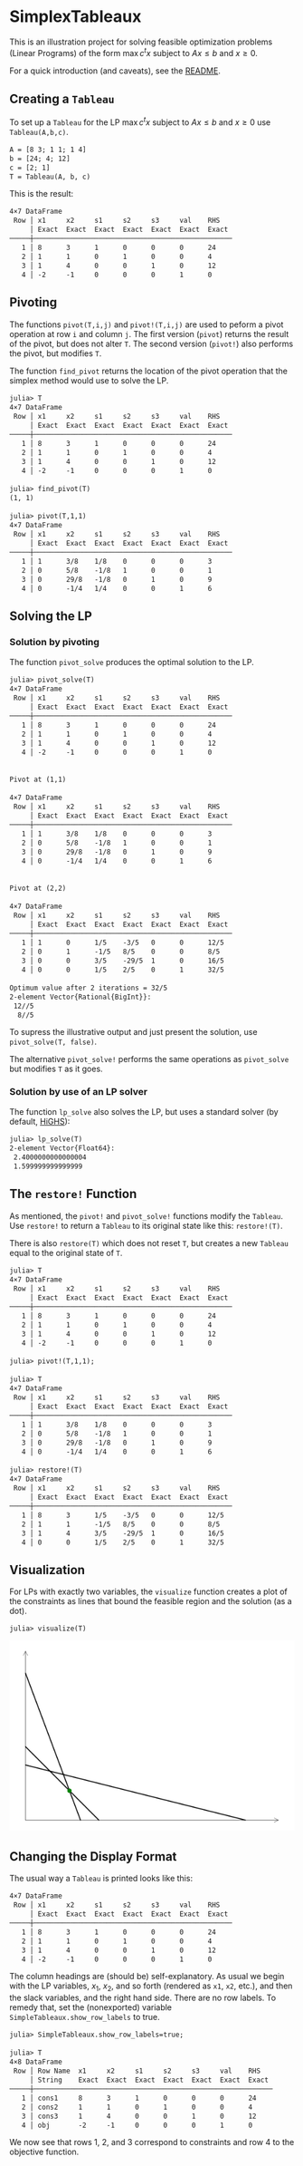 # SimplexTableaux

This is an illustration project for solving 
feasible optimization problems (Linear Programs) of the form 
$\max c^t x$ subject to $Ax ≤ b$ and $x \ge 0$.

For a quick introduction (and caveats), see the 
[README](https://github.com/scheinerman/SimpleTableaux.jl/blob/main/README.md).

## Creating a `Tableau`

To set up a `Tableau` for the LP $\max c^t x$ subject to $Ax ≤ b$ and $x \ge 0$ use `Tableau(A,b,c)`. 

```
A = [8 3; 1 1; 1 4]
b = [24; 4; 12]
c = [2; 1]
T = Tableau(A, b, c)
```
This is the result:
```
4×7 DataFrame
 Row │ x1     x2     s1     s2     s3     val    RHS   
     │ Exact  Exact  Exact  Exact  Exact  Exact  Exact 
─────┼─────────────────────────────────────────────────
   1 │ 8      3      1      0      0      0      24
   2 │ 1      1      0      1      0      0      4
   3 │ 1      4      0      0      1      0      12
   4 │ -2     -1     0      0      0      1      0
```

## Pivoting

The functions `pivot(T,i,j)` and `pivot!(T,i,j)` are used to peform a pivot operation at row `i` and column `j`. 
The first version (`pivot`) returns the result of the pivot, but does not alter `T`. 
The second version (`pivot!`) also performs the pivot, but modifies `T`.

The function `find_pivot` returns the location of the pivot operation that the simplex method would use to solve the LP.

```
julia> T
4×7 DataFrame
 Row │ x1     x2     s1     s2     s3     val    RHS   
     │ Exact  Exact  Exact  Exact  Exact  Exact  Exact 
─────┼─────────────────────────────────────────────────
   1 │ 8      3      1      0      0      0      24
   2 │ 1      1      0      1      0      0      4
   3 │ 1      4      0      0      1      0      12
   4 │ -2     -1     0      0      0      1      0

julia> find_pivot(T)
(1, 1)

julia> pivot(T,1,1)
4×7 DataFrame
 Row │ x1     x2     s1     s2     s3     val    RHS   
     │ Exact  Exact  Exact  Exact  Exact  Exact  Exact 
─────┼─────────────────────────────────────────────────
   1 │ 1      3/8    1/8    0      0      0      3
   2 │ 0      5/8    -1/8   1      0      0      1
   3 │ 0      29/8   -1/8   0      1      0      9
   4 │ 0      -1/4   1/4    0      0      1      6
```

## Solving the LP 

### Solution by pivoting

The function `pivot_solve` produces the optimal solution to the LP. 
```
julia> pivot_solve(T)
4×7 DataFrame
 Row │ x1     x2     s1     s2     s3     val    RHS   
     │ Exact  Exact  Exact  Exact  Exact  Exact  Exact 
─────┼─────────────────────────────────────────────────
   1 │ 8      3      1      0      0      0      24
   2 │ 1      1      0      1      0      0      4
   3 │ 1      4      0      0      1      0      12
   4 │ -2     -1     0      0      0      1      0


Pivot at (1,1)

4×7 DataFrame
 Row │ x1     x2     s1     s2     s3     val    RHS   
     │ Exact  Exact  Exact  Exact  Exact  Exact  Exact 
─────┼─────────────────────────────────────────────────
   1 │ 1      3/8    1/8    0      0      0      3
   2 │ 0      5/8    -1/8   1      0      0      1
   3 │ 0      29/8   -1/8   0      1      0      9
   4 │ 0      -1/4   1/4    0      0      1      6


Pivot at (2,2)

4×7 DataFrame
 Row │ x1     x2     s1     s2     s3     val    RHS   
     │ Exact  Exact  Exact  Exact  Exact  Exact  Exact 
─────┼─────────────────────────────────────────────────
   1 │ 1      0      1/5    -3/5   0      0      12/5
   2 │ 0      1      -1/5   8/5    0      0      8/5
   3 │ 0      0      3/5    -29/5  1      0      16/5
   4 │ 0      0      1/5    2/5    0      1      32/5

Optimum value after 2 iterations = 32/5
2-element Vector{Rational{BigInt}}:
 12//5
  8//5
```
To supress the illustrative output and just present the solution, use `pivot_solve(T, false)`.

The alternative `pivot_solve!` performs the same operations as `pivot_solve` but modifies `T` as it goes.

### Solution by use of an LP solver

The function `lp_solve` also solves the LP, but uses a standard solver (by default, [HiGHS](https://highs.dev/)):
```
julia> lp_solve(T)
2-element Vector{Float64}:
 2.4000000000000004
 1.599999999999999
```

## The `restore!` Function

As mentioned, the `pivot!` and `pivot_solve!` functions modify the `Tableau`. Use `restore!` to return a `Tableau` to its original state like this: `restore!(T)`. 

There is also `restore(T)` which does not reset `T`, but creates a new `Tableau` equal to the original state of `T`.

```
julia> T
4×7 DataFrame
 Row │ x1     x2     s1     s2     s3     val    RHS   
     │ Exact  Exact  Exact  Exact  Exact  Exact  Exact 
─────┼─────────────────────────────────────────────────
   1 │ 8      3      1      0      0      0      24
   2 │ 1      1      0      1      0      0      4
   3 │ 1      4      0      0      1      0      12
   4 │ -2     -1     0      0      0      1      0

julia> pivot!(T,1,1);

julia> T
4×7 DataFrame
 Row │ x1     x2     s1     s2     s3     val    RHS   
     │ Exact  Exact  Exact  Exact  Exact  Exact  Exact 
─────┼─────────────────────────────────────────────────
   1 │ 1      3/8    1/8    0      0      0      3
   2 │ 0      5/8    -1/8   1      0      0      1
   3 │ 0      29/8   -1/8   0      1      0      9
   4 │ 0      -1/4   1/4    0      0      1      6

julia> restore!(T)
4×7 DataFrame
 Row │ x1     x2     s1     s2     s3     val    RHS   
     │ Exact  Exact  Exact  Exact  Exact  Exact  Exact 
─────┼─────────────────────────────────────────────────
   1 │ 8      3      1/5    -3/5   0      0      12/5
   2 │ 1      1      -1/5   8/5    0      0      8/5
   3 │ 1      4      3/5    -29/5  1      0      16/5
   4 │ 0      0      1/5    2/5    0      1      32/5
```



## Visualization 

For LPs with exactly two variables, the `visualize` function creates a plot of the 
constraints as lines that bound the feasible region and the solution (as a dot).
```
julia> visualize(T)
```


![](visual.png)

## Changing the Display Format

The usual way a `Tableau` is printed looks like this:
```
4×7 DataFrame
 Row │ x1     x2     s1     s2     s3     val    RHS   
     │ Exact  Exact  Exact  Exact  Exact  Exact  Exact 
─────┼─────────────────────────────────────────────────
   1 │ 8      3      1      0      0      0      24
   2 │ 1      1      0      1      0      0      4
   3 │ 1      4      0      0      1      0      12
   4 │ -2     -1     0      0      0      1      0
```

The column headings are (should be) self-explanatory. As usual we begin with the LP variables, $x_1$, $x_2$, and so forth (rendered as `x1`, `x2`, etc.), and then the slack variables, and the right hand side. There are no row labels. To remedy that, set the (nonexported) variable `SimpleTableaux.show_row_labels` to true.
```
julia> SimpleTableaux.show_row_labels=true;

julia> T
4×8 DataFrame
 Row │ Row Name  x1     x2     s1     s2     s3     val    RHS   
     │ String    Exact  Exact  Exact  Exact  Exact  Exact  Exact 
─────┼───────────────────────────────────────────────────────────
   1 │ cons1     8      3      1      0      0      0      24
   2 │ cons2     1      1      0      1      0      0      4
   3 │ cons3     1      4      0      0      1      0      12
   4 │ obj       -2     -1     0      0      0      1      0
```
We now see that rows 1, 2, and 3 correspond to constraints and row 4 to the objective function. 